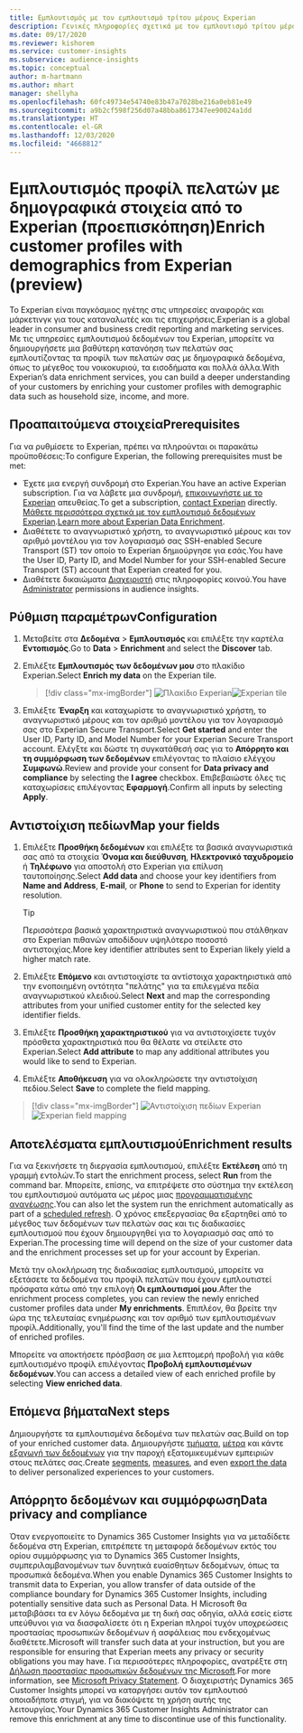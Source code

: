 ```yaml
---
title: Εμπλουτισμός με τον εμπλουτισμό τρίτου μέρους Experian
description: Γενικές πληροφορίες σχετικά με τον εμπλουτισμό τρίτου μέρους της Experian.
ms.date: 09/17/2020
ms.reviewer: kishorem
ms.service: customer-insights
ms.subservice: audience-insights
ms.topic: conceptual
author: m-hartmann
ms.author: mhart
manager: shellyha
ms.openlocfilehash: 60fc49734e54740e83b47a7028be216a0eb81e49
ms.sourcegitcommit: a9b2cf598f256d07a48bba8617347ee90024a1dd
ms.translationtype: HT
ms.contentlocale: el-GR
ms.lasthandoff: 12/03/2020
ms.locfileid: "4668812"
---
```

# <a name="enrich-customer-profiles-with-demographics-from-experian-preview"></a><span data-ttu-id="f4a71-103">Εμπλουτισμός προφίλ πελατών με δημογραφικά στοιχεία από το Experian (προεπισκόπηση)</span><span class="sxs-lookup"><span data-stu-id="f4a71-103">Enrich customer profiles with demographics from Experian (preview)</span></span>

<span data-ttu-id="f4a71-104">Το Experian είναι παγκόσμιος ηγέτης στις υπηρεσίες αναφοράς και μάρκετινγκ για τους καταναλωτές και τις επιχειρήσεις.</span><span class="sxs-lookup"><span data-stu-id="f4a71-104">Experian is a global leader in consumer and business credit reporting and marketing services.</span></span> <span data-ttu-id="f4a71-105">Με τις υπηρεσίες εμπλουτισμού δεδομένων του Experian, μπορείτε να δημιουργήσετε μια βαθύτερη κατανόηση των πελατών σας εμπλουτίζοντας τα προφίλ των πελατών σας με δημογραφικά δεδομένα, όπως το μέγεθος του νοικοκυριού, τα εισοδήματα και πολλά άλλα.</span><span class="sxs-lookup"><span data-stu-id="f4a71-105">With Experian’s data enrichment services, you can build a deeper understanding of your customers by enriching your customer profiles with demographic data such as household size, income, and more.</span></span>

## <a name="prerequisites"></a><span data-ttu-id="f4a71-106">Προαπαιτούμενα στοιχεία</span><span class="sxs-lookup"><span data-stu-id="f4a71-106">Prerequisites</span></span>

<span data-ttu-id="f4a71-107">Για να ρυθμίσετε το Experian, πρέπει να πληρούνται οι παρακάτω προϋποθέσεις:</span><span class="sxs-lookup"><span data-stu-id="f4a71-107">To configure Experian, the following prerequisites must be met:</span></span>

- <span data-ttu-id="f4a71-108">Έχετε μια ενεργή συνδρομή στο Experian.</span><span class="sxs-lookup"><span data-stu-id="f4a71-108">You have an active Experian subscription.</span></span> <span data-ttu-id="f4a71-109">Για να λάβετε μια συνδρομή, [επικοινωνήστε με το Experian](https://www.experian.com/marketing-services/contact) απευθείας.</span><span class="sxs-lookup"><span data-stu-id="f4a71-109">To get a subscription, [contact Experian](https://www.experian.com/marketing-services/contact) directly.</span></span> <span data-ttu-id="f4a71-110">[Μάθετε περισσότερα σχετικά με τον εμπλουτισμό δεδομένων Experian](https://www.experian.com/marketing-services/microsoft?cmpid=ems_web_mci_cdppage).</span><span class="sxs-lookup"><span data-stu-id="f4a71-110">[Learn more about Experian Data Enrichment](https://www.experian.com/marketing-services/microsoft?cmpid=ems_web_mci_cdppage).</span></span>
- <span data-ttu-id="f4a71-111">Διαθέτετε το αναγνωριστικό χρήστη, το αναγνωριστικό μέρους και τον αριθμό μοντέλου για τον λογαριασμό σας SSH-enabled Secure Transport (ST) τον οποίο το Experian δημιούργησε για εσάς.</span><span class="sxs-lookup"><span data-stu-id="f4a71-111">You have the User ID, Party ID, and Model Number for your SSH-enabled Secure Transport (ST) account that Experian created for you.</span></span>
- <span data-ttu-id="f4a71-112">Διαθέτετε δικαιώματα [Διαχειριστή](permissions.md#administrator) στις πληροφορίες κοινού.</span><span class="sxs-lookup"><span data-stu-id="f4a71-112">You have [Administrator](permissions.md#administrator) permissions in audience insights.</span></span>

## <a name="configuration"></a><span data-ttu-id="f4a71-113">Ρύθμιση παραμέτρων</span><span class="sxs-lookup"><span data-stu-id="f4a71-113">Configuration</span></span>

1. <span data-ttu-id="f4a71-114">Μεταβείτε στα **Δεδομένα** > **Εμπλουτισμός** και επιλέξτε την καρτέλα **Εντοπισμός**.</span><span class="sxs-lookup"><span data-stu-id="f4a71-114">Go to **Data** > **Enrichment** and select the **Discover** tab.</span></span>

1. <span data-ttu-id="f4a71-115">Επιλέξτε **Εμπλουτισμός των δεδομένων μου** στο πλακίδιο Experian.</span><span class="sxs-lookup"><span data-stu-id="f4a71-115">Select **Enrich my data** on the Experian tile.</span></span>

   > [!div class="mx-imgBorder"]
   > <span data-ttu-id="f4a71-116">![Πλακίδιο Experian](media/experian-tile.png "Πλακίδιο Experian")</span><span class="sxs-lookup"><span data-stu-id="f4a71-116">![Experian tile](media/experian-tile.png "Experian tile")</span></span>

1. <span data-ttu-id="f4a71-117">Επιλέξτε **Έναρξη** και καταχωρίστε το αναγνωριστικό χρήστη, το αναγνωριστικό μέρους και τον αριθμό μοντέλου για τον λογαριασμό σας στο Experian Secure Transport.</span><span class="sxs-lookup"><span data-stu-id="f4a71-117">Select **Get started** and enter the User ID, Party ID, and Model Number for your Experian Secure Transport account.</span></span> <span data-ttu-id="f4a71-118">Ελέγξτε και δώστε τη συγκατάθεσή σας για το **Απόρρητο και τη συμμόρφωση των δεδομένων** επιλέγοντας το πλαίσιο ελέγχου **Συμφωνώ**.</span><span class="sxs-lookup"><span data-stu-id="f4a71-118">Review and provide your consent for **Data privacy and compliance** by selecting the **I agree** checkbox.</span></span> <span data-ttu-id="f4a71-119">Επιβεβαιώστε όλες τις καταχωρίσεις επιλέγοντας **Εφαρμογή**.</span><span class="sxs-lookup"><span data-stu-id="f4a71-119">Confirm all inputs by selecting **Apply**.</span></span>

## <a name="map-your-fields"></a><span data-ttu-id="f4a71-120">Αντιστοίχιση πεδίων</span><span class="sxs-lookup"><span data-stu-id="f4a71-120">Map your fields</span></span>

1. <span data-ttu-id="f4a71-121">Επιλέξτε **Προσθήκη δεδομένων** και επιλέξτε τα βασικά αναγνωριστικά σας από τα στοιχεία **Όνομα και διεύθυνση**, **Ηλεκτρονικό ταχυδρομείο** ή **Τηλέφωνο** για αποστολή στο Experian για επίλυση ταυτοποίησης.</span><span class="sxs-lookup"><span data-stu-id="f4a71-121">Select **Add data** and choose your key identifiers from **Name and Address**, **E-mail**, or **Phone** to send to Experian for identity resolution.</span></span>

   > [!TIP]
   > <span data-ttu-id="f4a71-122">Περισσότερα βασικά χαρακτηριστικά αναγνωριστικού που στάλθηκαν στο Experian πιθανών αποδίδουν υψηλότερο ποσοστό αντιστοιχίας.</span><span class="sxs-lookup"><span data-stu-id="f4a71-122">More key identifier attributes sent to Experian likely yield a higher match rate.</span></span>

1. <span data-ttu-id="f4a71-123">Επιλέξτε **Επόμενο** και αντιστοιχίστε τα αντίστοιχα χαρακτηριστικά από την ενοποιημένη οντότητα "πελάτης" για τα επιλεγμένα πεδία αναγνωριστικού κλειδιού.</span><span class="sxs-lookup"><span data-stu-id="f4a71-123">Select **Next** and map the corresponding attributes from your unified customer entity for the selected key identifier fields.</span></span>

1. <span data-ttu-id="f4a71-124">Επιλέξτε **Προσθήκη χαρακτηριστικού** για να αντιστοιχίσετε τυχόν πρόσθετα χαρακτηριστικά που θα θέλατε να στείλετε στο Experian.</span><span class="sxs-lookup"><span data-stu-id="f4a71-124">Select **Add attribute** to map any additional attributes you would like to send to Experian.</span></span>

1.  <span data-ttu-id="f4a71-125">Επιλέξτε **Αποθήκευση** για να ολοκληρώσετε την αντιστοίχιση πεδίου.</span><span class="sxs-lookup"><span data-stu-id="f4a71-125">Select **Save** to complete the field mapping.</span></span>

   > [!div class="mx-imgBorder"]
   > <span data-ttu-id="f4a71-126">![Αντιστοίχιση πεδίων Experian](media/experian-field-mapping.png "Αντιστοίχιση πεδίων Experian")</span><span class="sxs-lookup"><span data-stu-id="f4a71-126">![Experian field mapping](media/experian-field-mapping.png "Experian field mapping")</span></span>

## <a name="enrichment-results"></a><span data-ttu-id="f4a71-127">Αποτελέσματα εμπλουτισμού</span><span class="sxs-lookup"><span data-stu-id="f4a71-127">Enrichment results</span></span>

<span data-ttu-id="f4a71-128">Για να ξεκινήσετε τη διεργασία εμπλουτισμού, επιλέξτε **Εκτέλεση** από τη γραμμή εντολών.</span><span class="sxs-lookup"><span data-stu-id="f4a71-128">To start the enrichment process, select **Run** from the command bar.</span></span> <span data-ttu-id="f4a71-129">Μπορείτε, επίσης, να επιτρέψετε στο σύστημα την εκτέλεση του εμπλουτισμού αυτόματα ως μέρος μιας [προγραμματισμένης ανανέωσης](system.md#schedule-tab).</span><span class="sxs-lookup"><span data-stu-id="f4a71-129">You can also let the system run the enrichment automatically as part of a [scheduled refresh](system.md#schedule-tab).</span></span> <span data-ttu-id="f4a71-130">Ο χρόνος επεξεργασίας θα εξαρτηθεί από το μέγεθος των δεδομένων των πελατών σας και τις διαδικασίες εμπλουτισμού που έχουν δημιουργηθεί για το λογαριασμό σας από το Experian.</span><span class="sxs-lookup"><span data-stu-id="f4a71-130">The processing time will depend on the size of your customer data and the enrichment processes set up for your account by Experian.</span></span>

<span data-ttu-id="f4a71-131">Μετά την ολοκλήρωση της διαδικασίας εμπλουτισμού, μπορείτε να εξετάσετε τα δεδομένα του προφίλ πελατών που έχουν εμπλουτιστεί πρόσφατα κάτω από την επιλογή **Οι εμπλουτισμοί μου**.</span><span class="sxs-lookup"><span data-stu-id="f4a71-131">After the enrichment process completes, you can review the newly enriched customer profiles data under **My enrichments**.</span></span> <span data-ttu-id="f4a71-132">Επιπλέον, θα βρείτε την ώρα της τελευταίας ενημέρωσης και τον αριθμό των εμπλουτισμένων προφίλ.</span><span class="sxs-lookup"><span data-stu-id="f4a71-132">Additionally, you'll find the time of the last update and the number of enriched profiles.</span></span>

<span data-ttu-id="f4a71-133">Μπορείτε να αποκτήσετε πρόσβαση σε μια λεπτομερή προβολή για κάθε εμπλουτισμένο προφίλ επιλέγοντας **Προβολή εμπλουτισμένων δεδομένων**.</span><span class="sxs-lookup"><span data-stu-id="f4a71-133">You can access a detailed view of each enriched profile by selecting **View enriched data**.</span></span>

## <a name="next-steps"></a><span data-ttu-id="f4a71-134">Επόμενα βήματα</span><span class="sxs-lookup"><span data-stu-id="f4a71-134">Next steps</span></span>

<span data-ttu-id="f4a71-135">Δημιουργήστε τα εμπλουτισμένα δεδομένα των πελατών σας.</span><span class="sxs-lookup"><span data-stu-id="f4a71-135">Build on top of your enriched customer data.</span></span> <span data-ttu-id="f4a71-136">Δημιουργήστε [τμήματα](segments.md), [μέτρα](measures.md) και κάντε [εξαγωγή των δεδομένων](export-destinations.md) για την παροχή εξατομικευμένων εμπειριών στους πελάτες σας.</span><span class="sxs-lookup"><span data-stu-id="f4a71-136">Create [segments](segments.md), [measures](measures.md), and even [export the data](export-destinations.md) to deliver personalized experiences to your customers.</span></span>

## <a name="data-privacy-and-compliance"></a><span data-ttu-id="f4a71-137">Απόρρητο δεδομένων και συμμόρφωση</span><span class="sxs-lookup"><span data-stu-id="f4a71-137">Data privacy and compliance</span></span>

<span data-ttu-id="f4a71-138">Όταν ενεργοποιείτε το Dynamics 365 Customer Insights για να μεταδίδετε δεδομένα στη Experian, επιτρέπετε τη μεταφορά δεδομένων εκτός του ορίου συμμόρφωσης για το Dynamics 365 Customer Insights, συμπεριλαμβανομένων των δυνητικά ευαίσθητων δεδομένων, όπως τα προσωπικά δεδομένα.</span><span class="sxs-lookup"><span data-stu-id="f4a71-138">When you enable Dynamics 365 Customer Insights to transmit data to Experian, you allow transfer of data outside of the compliance boundary for Dynamics 365 Customer Insights, including potentially sensitive data such as Personal Data.</span></span> <span data-ttu-id="f4a71-139">Η Microsoft θα μεταβιβάσει τα εν λόγω δεδομένα με τη δική σας οδηγία, αλλά εσείς είστε υπεύθυνοι για να διασφαλίσετε ότι η Experian πληροί τυχόν υποχρεώσεις προστασίας προσωπικών δεδομένων ή ασφάλειας που ενδεχομένως διαθέτετε.</span><span class="sxs-lookup"><span data-stu-id="f4a71-139">Microsoft will transfer such data at your instruction, but you are responsible for ensuring that Experian meets any privacy or security obligations you may have.</span></span> <span data-ttu-id="f4a71-140">Για περισσότερες πληροφορίες, ανατρέξτε στη [Δήλωση προστασίας προσωπικών δεδομένων της Microsoft](https://go.microsoft.com/fwlink/?linkid=396732).</span><span class="sxs-lookup"><span data-stu-id="f4a71-140">For more information, see [Microsoft Privacy Statement](https://go.microsoft.com/fwlink/?linkid=396732).</span></span>
<span data-ttu-id="f4a71-141">Ο διαχειριστής Dynamics 365 Customer Insights μπορεί να καταργήσει αυτόν τον εμπλουτισό οποιαδήποτε στιγμή, για να διακόψετε τη χρήση αυτής της λειτουργίας.</span><span class="sxs-lookup"><span data-stu-id="f4a71-141">Your Dynamics 365 Customer Insights Administrator can remove this enrichment at any time to discontinue use of this functionality.</span></span>
